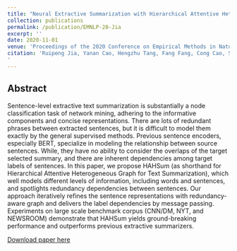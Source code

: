 ```yaml
---
title: "Neural Extractive Summarization with Hierarchical Attentive Heterogeneous Graph Network"
collection: publications
permalink: /publication/EMNLP-20-Jia
excerpt: ''
date: 2020-11-01
venue: 'Proceedings of the 2020 Conference on Empirical Methods in Natural Language Processing (EMNLP-20)'
citation: 'Ruipeng Jia, Yanan Cao, Hengzhu Tang, Fang Fang, Cong Cao, Shi Wang:Neural Extractive Summarization with Hierarchical Attentive Heterogeneous Graph Network. EMNLP (1) 2020: 3622-3631
'
---
```

Abstract
--
Sentence-level extractive text summarization is substantially a node classification task of network mining, adhering to the informative components and concise representations. There are lots of redundant phrases between extracted sentences, but it is difficult to model them exactly by the general supervised methods. Previous sentence encoders, especially BERT, specialize in modeling the relationship between source sentences. While, they have no ability to consider the overlaps of the target selected summary, and there are inherent dependencies among target labels of sentences. In this paper, we propose HAHSum (as shorthand for Hierarchical Attentive Heterogeneous Graph for Text Summarization), which well models different levels of information, including words and sentences, and spotlights redundancy dependencies between sentences. Our approach iteratively refines the sentence representations with redundancy-aware graph and delivers the label dependencies by message passing. Experiments on large scale benchmark corpus (CNN/DM, NYT, and NEWSROOM) demonstrate that HAHSum yields ground-breaking performance and outperforms previous extractive summarizers.

[Download paper here](https://aclanthology.org/2020.emnlp-main.295.pdf)

